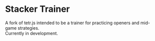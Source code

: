 <h1>Stacker Trainer</h1>
A fork of tetr.js intended to be a trainer for practicing openers and mid-game strategies.
<br>Currently in development.

